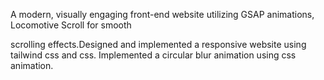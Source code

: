 A modern, visually engaging front-end website utilizing GSAP animations, Locomotive Scroll for smooth 

scrolling effects.Designed and implemented a responsive website using tailwind css and css.
Implemented a circular blur animation using css animation.
